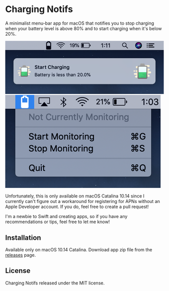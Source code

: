 # Charging Notifs
A minimalist menu-bar app for macOS that notifies you to stop charging when your battery level is above 80% and to start charging when it's below 20%.

![App Screenshot](ChargingNotifs.png)
![App Menu Screenshot](AppMenu.png)

Unfortunately, this is only available on macOS Catalina 10.14 since I currently can't figure out a workaround for registering for APNs without an Apple Developer account. If you do, feel free to create a pull request!

I'm a newbie to Swift and creating apps, so if you have any recommendations or tips, feel free to let me know!

## Installation
Available only on macOS 10.14 Catalina.
Download app zip file from the [releases][dl-link] page.

## License
Charging Notifs released under the MIT license.

[dl-link]: 
	https://github.com/carolz19/charging-notifs/releases
